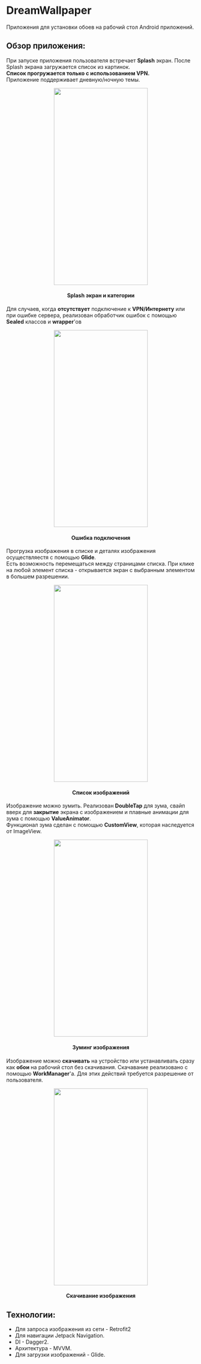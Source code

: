 # DreamWallpaper

Приложения для установки обоев на рабочий стол Android приложений.

## Обзор приложения:

При запуске приложения пользователя встречает **Splash** экран. После Splash экрана загружается список из картинок.  
**Список прогружается только с использованием VPN.**  
Приложение поддерживает дневную/ночную темы.
<p align="center">
  <img src="https://github.com/IBRUTALI/DreamWallpaper/assets/96013243/a155b789-d7b0-4a9b-bc01-7a688346c78f" width="250" height="525" />
  <h4 align="center">Splash экран и категории</h4>
</p>  

Для случаев, когда **отсутствует** подключение к **VPN/Интернету** или при ошибке сервера, реализован обработчик ошибок с помощью **Sealed** классов и **wrapper**'ов
<p align="center">
  <img src="https://github.com/IBRUTALI/DreamWallpaper/assets/96013243/697dc645-768d-4e19-90e0-23c9bf964dd8" width="250" height="525" />
  <h4 align="center">Ошибка подключения</h4>
</p>

Прогрузка изображения в списке и деталях изображения осуществляестя с помощью **Glide**.  
Есть возможность перемещаться между страницами списка. При клике на любой элемент списка - открывается экран с выбранным элементом в большем разрешении.
<p align="center">
  <img src="https://github.com/IBRUTALI/DreamWallpaper/assets/96013243/9606e072-7722-4f71-a7c1-be7c7ef912a2" width="250" height="525" />
  <h4 align="center">Список изображений</h4>
</p>

Изображение можно зумить. Реализован **DoubleTap** для зума, свайп вверх для **закрытие** экрана с изображением и плавные анимации для зума с помощью **ValueAnimator**.  
Функционал зума сделан с помощью **CustomView**, которая наследуется от ImageView.
<p align="center">
  <img src="https://github.com/IBRUTALI/DreamWallpaper/assets/96013243/1117066c-005a-444c-b5e4-dc4da47c82f2" width="250" height="525" />
  <h4 align="center">Зуминг изображения</h4>
</p>

Изображение можно **скачивать** на устройство или устанавливать сразу как **обои** на рабочий стол без скачивания. 
Скачавание реализовано с помощью **WorkManager**'a.
Для этих действий требуется разрешение от пользователя.
<p align="center">
  <img src="https://github.com/IBRUTALI/DreamWallpaper/assets/96013243/71b5a7ce-eb66-479e-bac3-5d1ab6267244" width="250" height="525" />
  <h4 align="center">Скачивание изображения</h4>
</p>

## Технологии:
- Для запроса изображения из сети - Retrofit2
- Для навигации Jetpack Navigation.
- DI - Dagger2.
- Архитектура - MVVM.
- Для загрузки изображений - Glide.

